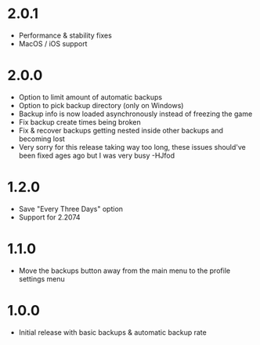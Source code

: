 # 2.0.1
 * Performance & stability fixes
 * MacOS / iOS support

# 2.0.0
 * Option to limit amount of automatic backups
 * Option to pick backup directory (only on Windows)
 * Backup info is now loaded asynchronously instead of freezing the game
 * Fix backup create times being broken
 * Fix & recover backups getting nested inside other backups and becoming lost
 * Very sorry for this release taking way too long, these issues should've been fixed ages ago but I was very busy -HJfod

# 1.2.0
 * Save "Every Three Days" option
 * Support for 2.2074

# 1.1.0
 * Move the backups button away from the main menu to the profile settings menu

# 1.0.0
 * Initial release with basic backups & automatic backup rate

